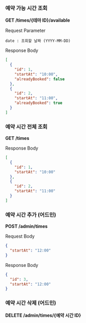 ### 예약 가능 시간 조회

**GET /times/{테마 ID}/available**

Request Parameter

```text
date : 조회할 날짜 (YYYY-MM-DD)
```

Response Body

```json
[
  {
    "id": 1,
    "startAt": "10:00",
    "alreadyBooked": false
  },
  {
    "id": 2,
    "startAt": "11:00",
    "alreadyBooked": true
  }
]
```

### 예약 시간 전체 조회

**GET /times**

Response Body

```json
[
  {
    "id": 1,
    "startAt": "10:00"
  },
  {
    "id": 2,
    "startAt": "11:00"
  }
]
```

### 예약 시간 추가 (어드민)

**POST /admin/times**

Request Body

```json
{
  "startAt": "12:00"
}
```

Response Body

```json
{
  "id": 3,
  "startAt": "12:00"
}
```

### 예약 시간 삭제 (어드민)

**DELETE /admin/times/{예약 시간 ID}**
